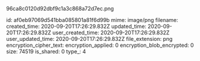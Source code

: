96ca8c0120d92dbf9c1a3c868a72d7ec.png

id: af0eb97069d541bba085801a81f6d99b
mime: image/png
filename: 
created_time: 2020-09-20T17:26:29.832Z
updated_time: 2020-09-20T17:26:29.832Z
user_created_time: 2020-09-20T17:26:29.832Z
user_updated_time: 2020-09-20T17:26:29.832Z
file_extension: png
encryption_cipher_text: 
encryption_applied: 0
encryption_blob_encrypted: 0
size: 74519
is_shared: 0
type_: 4